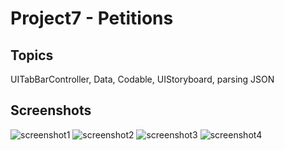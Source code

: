 # Project7 - Petitions

## Topics
UITabBarController, Data, Codable, UIStoryboard, parsing JSON

## Screenshots
![screenshot1](https://github.com/khumargirdhar/100DaysOfSwift/blob/main/09-Project7/Screenshots/P7-01.png)
![screenshot2](https://github.com/khumargirdhar/100DaysOfSwift/blob/main/09-Project7/Screenshots/P7-02.png)
![screenshot3](https://github.com/khumargirdhar/100DaysOfSwift/blob/main/09-Project7/Screenshots/P7-03.png)
![screenshot4](https://github.com/khumargirdhar/100DaysOfSwift/blob/main/09-Project7/Screenshots/P7-04.png)